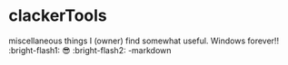# clackerTools
miscellaneous things I (owner) find somewhat useful. Windows forever!! :bright-flash1: :sunglasses: :bright-flash2: 
-markdown
